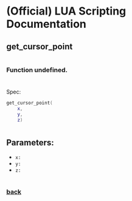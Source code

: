 
# (Official) LUA Scripting Documentation

## get_cursor_point
#
### Function undefined.
#
Spec:
```lua
get_cursor_point(
	x,
	y,
	z)
```
#
## Parameters:
- `x:` 
- `y:` 
- `z:` 
#
### [back](../other)
